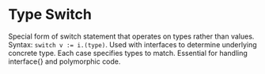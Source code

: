 # Type Switch

Special form of switch statement that operates on types rather than values. Syntax: `switch v := i.(type)`. Used with interfaces to determine underlying concrete type. Each case specifies types to match. Essential for handling interface{} and polymorphic code.